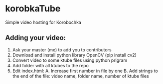 # korobkaTube
Simple video hosting for Korobochka
## Adding your video:
1. Ask your master (me) to add you to contributors
2. Download and install python library OpenCV (pip install cv2)
3. Convert video to some ktube files using python prigram
4. Add folder with all ktubes to the repo
5. Edit index.html:
  A. Increase first number in file by one
  B. Add strings to the end of the file: video name, folder name, number of ktube files
